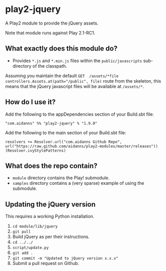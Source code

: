 # play2-jquery

A Play2 module to provide the jQuery assets.

Note that module runs against Play 2.1-RC1.

## What exactly does this module do?

* Provides `*.js` and `*.min.js` files within the `public/javascripts` sub-directory of the classpath.

Assuming you maintain the default `GET  /assets/*file controllers.Assets.at(path="/public", file)` route from the skeleton, this means that the jQuery javascript files will be available at `/assets/*`.

## How do I use it?

Add the following to the appDependencies section of your Build.sbt file:

`"com.aidanns" %% "play2-jquery" % "1.9.0"`

Add the following to the main section of your Build.sbt file:

`resolvers += Resolver.url("com.aidanns Github Repo", url("https://raw.github.com/aidanns/play2-modules/master/releases"))(Resolver.ivyStylePatterns)`

## What does the repo contain?

* `module` directory contains the Play! submodule.
* `samples` directory contains a (very sparse) example of using the submodule.

## Updating the jQuery version

This requires a working Python installation.

1. `cd module/lib/jquery`
2. `git pull`
3. Build jQuery as per their instructions.
4. `cd ../../`
5. `script/update.py`
6. `git add .`
7. `git commit -m "Updated to jQuery version x.x.x"`
8. Submit a pull request on Github.
